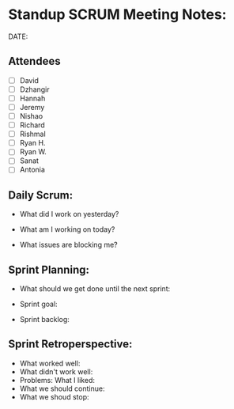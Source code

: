 # Standup SCRUM Meeting Notes:
DATE: 

## Attendees
- [ ] David 
- [ ] Dzhangir
- [ ] Hannah
- [ ] Jeremy
- [ ] Nishao
- [ ] Richard 
- [ ] Rishmal
- [ ] Ryan H.
- [ ] Ryan W.
- [ ] Sanat
- [ ] Antonia

## Daily Scrum:
- What did I work on yesterday?
  
- What am I working on today?
  
- What issues are blocking me?

## Sprint Planning:
- What should we get done until the next sprint: 

- Sprint goal: 

- Sprint backlog:
  
## Sprint Retroperspective: 
- What worked well: 
- What didn't work well: 
- Problems: What I liked: 
- What we should continue: 
- What we shoud stop: